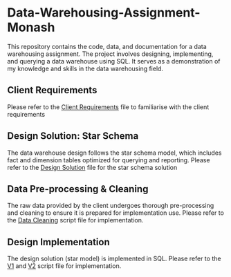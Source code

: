 # Data-Warehousing-Assignment-Monash
This repository contains the code, data, and documentation for a data warehousing assignment. The project involves designing, implementing, and querying a data warehouse using SQL. It serves as a demonstration of my knowledge and skills in the data warehousing field.

## Client Requirements
Please refer to the [Client Requirements](Client_Requirements) file to familiarise with the client requirements

## Design Solution: Star Schema
The data warehouse design follows the star schema model, which includes fact and dimension tables optimized for querying and reporting.
Please refer to the [Design Solution](design/Schema_Design.pdf) file for the star schema solution

## Data Pre-processing & Cleaning
The raw data provided by the client undergoes thorough pre-processing and cleaning to ensure it is prepared for implementation use.
Please refer to the [Data Cleaning](SQL%20implementation/Data_Cleaning.sql) script file for implementation.

## Design Implementation
The design solution (star model) is implemented in SQL.
Please refer to the [V1](SQL%20implementation/Implementation_Star_Schema_v1.sql) and [V2](SQL%20implementation/Implementation_Star_Schema_v2.sql) script file for implementation.
